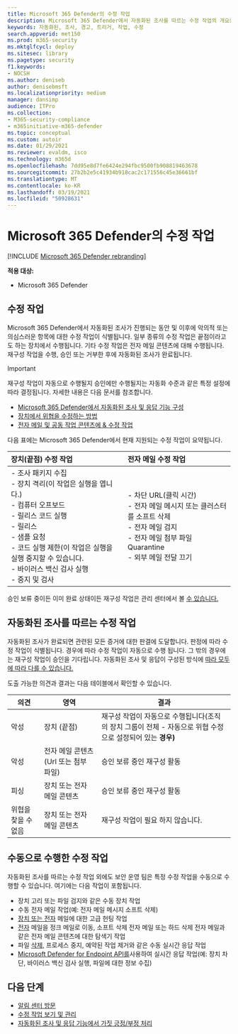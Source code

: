 ```yaml
---
title: Microsoft 365 Defender의 수정 작업
description: Microsoft 365 Defender에서 자동화된 조사를 따르는 수정 작업의 개요를 얻습니다.
keywords: 자동화된, 조사, 경고, 트리거, 작업, 수정
search.appverid: met150
ms.prod: m365-security
ms.mktglfcycl: deploy
ms.sitesec: library
ms.pagetype: security
f1.keywords:
- NOCSH
ms.author: deniseb
author: denisebmsft
ms.localizationpriority: medium
manager: dansimp
audience: ITPro
ms.collection:
- M365-security-compliance
- m365initiative-m365-defender
ms.topic: conceptual
ms.custom: autoir
ms.date: 01/29/2021
ms.reviewer: evaldm, isco
ms.technology: m365d
ms.openlocfilehash: 7dd95e8d7fe6424e294fbc9500fb908819463678
ms.sourcegitcommit: 27b2b2e5c41934b918cac2c171556c45e36661bf
ms.translationtype: MT
ms.contentlocale: ko-KR
ms.lasthandoff: 03/19/2021
ms.locfileid: "50928631"
---
```

# <a name="remediation-actions-in-microsoft-365-defender"></a>Microsoft 365 Defender의 수정 작업

[!INCLUDE [Microsoft 365 Defender rebranding](../includes/microsoft-defender.md)]


**적용 대상:**
- Microsoft 365 Defender

## <a name="remediation-actions"></a>수정 작업

Microsoft 365 Defender에서 자동화된 조사가 진행되는 동안 및 이후에 악의적 또는 의심스러운 항목에 대한 수정 작업이 식별됩니다. 일부 종류의 수정 작업은 끝점이라고도 하는 장치에서 수행됩니다. 기타 수정 작업은 전자 메일 콘텐츠에 대해 수행됩니다. 재구성 작업을 수행, 승인 또는 거부한 후에 자동화된 조사가 완료됩니다.

> [!IMPORTANT]
> 재구성 작업이 자동으로 수행될지 승인에만 수행될지는 자동화 수준과 같은 특정 설정에 따라 결정됩니다. 자세한 내용은 다음 문서를 참조합니다.
> - [Microsoft 365 Defender에서 자동화된 조사 및 응답 기능 구성](mtp-configure-auto-investigation-response.md)
> - [장치에서 위협을 수정하는 방법](/windows/security/threat-protection/microsoft-defender-atp/automated-investigations)
> - [전자 메일 및 공동 작업 콘텐츠에 & 수정 작업](../office-365-security/air-remediation-actions.md#threats-and-remediation-actions)

다음 표에는 Microsoft 365 Defender에서 현재 지원되는 수정 작업이 요약됩니다. 

|장치(끝점) 수정 작업  |전자 메일 수정 작업  |
|:---------|:---------|
|- 조사 패키지 수집 <br/>- 장치 격리(이 작업은 실행을 엽니다.)<br/>- 컴퓨터 오프보드 <br/>- 릴리스 코드 실행 <br/>- 릴리스 <br/>- 샘플 요청 <br/>- 코드 실행 제한(이 작업은 실행을 실행 중지할 수 있습니다. <br/>- 바이러스 백신 검사 실행 <br/>- 중지 및 검사      |- 차단 URL(클릭 시간)<br/>- 전자 메일 메시지 또는 클러스터를 소프트 삭제<br/>- 전자 메일 검지<br/>- 전자 메일 첨부 파일 Quarantine<br/>- 외부 메일 전달 끄기          |

승인 보류 중이든 이미 완료 상태이든 재구성 작업은 관리 센터에서 볼 [수 있습니다.](./mtp-action-center.md)

## <a name="remediation-actions-that-follow-automated-investigations"></a>자동화된 조사를 따르는 수정 작업

자동화된 조사가 완료되면 관련된 모든 증거에 대한 판결에 도달합니다. 판정에 따라 수정 작업이 식별됩니다. 경우에 따라 수정 작업이 자동으로 수행 됩니다. 그 밖의 경우에는 재구성 작업이 승인을 기다립니다. 자동화된 조사 및 응답이 구성된 방식에 [따라 모두 에 따라 다를 수 있습니다.](mtp-configure-auto-investigation-response.md)

도출 가능한 의견과 결과는 다음 테이블에서 확인할 수 있습니다. 

| 의견    | 영역    | 결과|
|------|------|------|
| 악성    | 장치 (끝점)    | 재구성 작업이 자동으로 수행됩니다(조직의 장치 그룹이 전체 - 자동으로 위협 수정으로 설정되어 있는 **경우)** [](mtp-configure-auto-investigation-response.md#review-or-change-the-automation-level-for-device-groups)|
| 악성    | 전자 메일 콘텐츠 (Url 또는 첨부 파일) | 승인 보류 중인 재구성 활동 |
| 피싱    | 장치 또는 전자 메일 콘텐츠 | 승인 보류 중인 재구성 활동 |
| 위협을 찾을 수 없음    | 장치 또는 전자 메일 콘텐츠    | 재구성 작업이 필요 하지 않습니다.|


## <a name="remediation-actions-that-are-taken-manually"></a>수동으로 수행한 수정 작업

자동화된 조사를 따르는 수정 작업 외에도 보안 운영 팀은 특정 수정 작업을 수동으로 수행할 수 있습니다. 여기에는 다음 작업이 포함됩니다.

- 장치 고리 또는 파일 검지와 같은 수동 장치 작업
- 수동 전자 메일 작업(예: 전자 메일 메시지 소프트 삭제) 
- [장치 또는 전자](/windows/security/threat-protection/microsoft-defender-atp/advanced-hunting-overview) 메일에 대한 고급 헌팅 작업
- [전자](../office-365-security/threat-explorer.md) 메일을 정크 메일로 이동, 소프트 삭제 전자 메일 또는 하드 삭제 전자 메일과 같은 전자 메일 콘텐츠에 대한 탐색기 작업
- 파일 [삭제,](/windows/security/threat-protection/microsoft-defender-atp/live-response) 프로세스 중지, 예약된 작업 제거와 같은 수동 실시간 응답 작업
- [Microsoft Defender for Endpoint API를](/windows/security/threat-protection/microsoft-defender-atp/management-apis#microsoft-defender-for-endpoint-apis)사용하여 실시간 응답 작업(예: 장치 차단, 바이러스 백신 검사 실행, 파일에 대한 정보 수집) 

## <a name="next-steps"></a>다음 단계

- [알림 센터 방문](./mtp-action-center.md)
- [수정 작업 보기 및 관리](./mtp-autoir-actions.md)
- [자동화된 조사 및 응답 기능에서 가짓 긍정/부정 처리](mtp-autoir-report-false-positives-negatives.md)